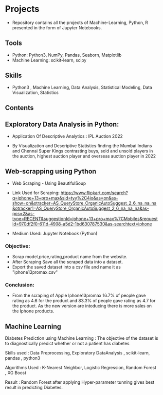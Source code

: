 
# Projects

- Repository contains all the projects of Machine-Learning, Python, R presented in the form of Jupyter Notebooks.

## Tools

- Python: Python3, NumPy, Pandas, Seaborn, Matplotlib
- Machine Learning: scikit-learn, scipy

## Skills

- Python3 , Machine Learning, Data Analysis, Statistical Modeling, Data Visualization, Statistics

## Contents

## Exploratory Data Analysis in Python:

- Application Of Descriptive Analytics : IPL Auction 2022

- By Visualization and Descriptive Statistics finding the Mumbai Indians and Chennai Super Kings contrasting buys, sold and unsold players in the auction, highest auction player and overseas auction player in 2022

## Web-scrapping using Python

- Web Scraping - Using BeautifulSoup

- Link Used for Scraping: 
https://www.flipkart.com/search?q=iphone+13+pro+max&sid=tyy%2C4io&as=on&as-show=on&otracker=AS_QueryStore_OrganicAutoSuggest_2_6_na_na_na&otracker1=AS_QueryStore_OrganicAutoSuggest_2_6_na_na_na&as-pos=2&as-type=RECENT&suggestionId=iphone+13+pro+max%7CMobiles&requestId=970df2f0-611d-4908-a5d2-1bd630787530&as-searchtext=iphone

- Medium Used: Jupyter Notebook (Python)

### Objective:

- Scrap model,price,rating,product name from the website.
- After Scraping Save all the scraped data into a dataset.
- Export the saved dataset into a csv file and name it as "iphone13promax.csv"

### Conclusion:

- From the scraping of Apple Iphone13promax 16.7% of people gave rating as 4.6 for the product and 83.3% of people gave rating as 4.7 for the product.
As the new version are intoducing there is more sales on the Iphone products.

## Machine Learning

Diabetes Prediction using Machine Learning : The objective of the dataset is to diagnostically predict whether or not a patient has diabetes

Skills used : Data Preprocessing, Exploratory DataAnalysis , scikit-learn, pandas , python3

Algorithms Used : K-Nearest Neighbor, Logistic Regression, Random Forest , XG Boost

Result : Random Forest after applying Hyper-parameter tunning gives best result in predicting Diabetes.
